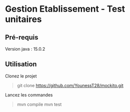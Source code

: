 # Gestion Etablissement - Test unitaires


## Pré-requis
Version java : 15.0.2

## Utilisation
Clonez le projet
> git clone https://github.com/YounessT28/mockito.git

Lancez les commandes
> mvn compile
> mvn test